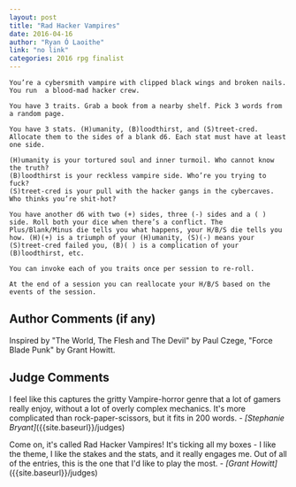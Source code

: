 ```yaml
---
layout: post
title: "Rad Hacker Vampires"
date: 2016-04-16
author: "Ryan Ó Laoithe"
link: "no link"
categories: 2016 rpg finalist
---
```

```
You’re a cybersmith vampire with clipped black wings and broken nails. You run  a blood-mad hacker crew.

You have 3 traits. Grab a book from a nearby shelf. Pick 3 words from a random page. 

You have 3 stats. (H)umanity, (B)loodthirst, and (S)treet-cred. Allocate them to the sides of a blank d6. Each stat must have at least one side.

(H)umanity is your tortured soul and inner turmoil. Who cannot know the truth?
(B)loodthirst is your reckless vampire side. Who’re you trying to fuck?
(S)treet-cred is your pull with the hacker gangs in the cybercaves. Who thinks you’re shit-hot?

You have another d6 with two (+) sides, three (-) sides and a ( ) side. Roll both your dice when there’s a conflict. The Plus/Blank/Minus die tells you what happens, your H/B/S die tells you how. (H)(+) is a triumph of your (H)umanity, (S)(-) means your (S)treet-cred failed you, (B)( ) is a complication of your (B)loodthirst, etc.
 
You can invoke each of you traits once per session to re-roll.

At the end of a session you can reallocate your H/B/S based on the events of the session.
```
## Author Comments (if any)

Inspired by "The World, The Flesh and The Devil" by Paul Czege, "Force Blade Punk" by Grant Howitt. 

## Judge Comments
I feel like this captures the gritty Vampire-horror genre that a lot of gamers really enjoy, without a lot of overly complex mechanics. It's more complicated than rock-paper-scissors, but it fits in 200 words. _- [Stephanie Bryant]_({{site.baseurl}}/judges)

Come on, it's called Rad Hacker Vampires! It's ticking all my boxes - I like the theme, I like the stakes and the stats, and it really engages me. Out of all of the entries, this is the one that I'd like to play the most. _- [Grant Howitt]_({{site.baseurl}}/judges)